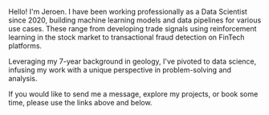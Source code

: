 Hello! I'm Jeroen. I have been working professionally as a Data Scientist since 2020, 
building machine learning models and data pipelines 
for various use cases. These range from developing 
trade signals using reinforcement learning in the 
stock market to transactional fraud detection on FinTech platforms.

Leveraging my 7-year background in geology, I've 
pivoted to data science, infusing my work with a 
unique perspective in problem-solving and analysis. 

If you would like to send me a message, explore my projects,
or book some time, please use the links above and below.
